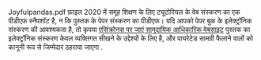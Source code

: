 Joyfulpandas.pdf फ़ाइल 2020 में समूह शिक्षण के लिए ट्यूटोरियल के वेब संस्करण का एक पीडीएफ स्नैपशॉट है, न कि पुस्तक के पेपर संस्करण का पीडीएफ। यदि आपको पेपर बुक के इलेक्ट्रॉनिक संस्करण की आवश्यकता है, तो कृपया [एसिंक्रोनस पर जाएं सामुदायिक आधिकारिक वेबसाइट](https://www.epubit.com/bookDetails?id=UB7d76d794aad30&typeName=) पुस्तक का इलेक्ट्रॉनिक संस्करण केवल व्यक्तिगत सीखने के उद्देश्यों के लिए है, और पायरेटेड सामग्री फैलाने वालों को कानूनी रूप से जिम्मेदार ठहराया जाएगा .